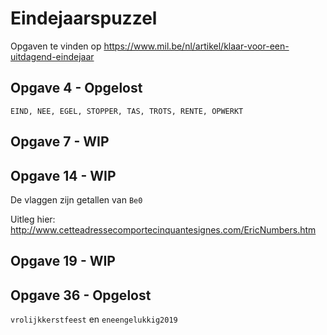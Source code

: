 # Eindejaarspuzzel
Opgaven te vinden op https://www.mil.be/nl/artikel/klaar-voor-een-uitdagend-eindejaar

## Opgave 4 - Opgelost
```
EIND, NEE, EGEL, STOPPER, TAS, TROTS, RENTE, OPWERKT
```

## Opgave 7 - WIP

## Opgave 14 - WIP

De vlaggen zijn getallen van `Be0`

Uitleg hier: http://www.cetteadressecomportecinquantesignes.com/EricNumbers.htm

## Opgave 19 - WIP

## Opgave 36 - Opgelost
`vrolijkkerstfeest` en `eneengelukkig2019`
